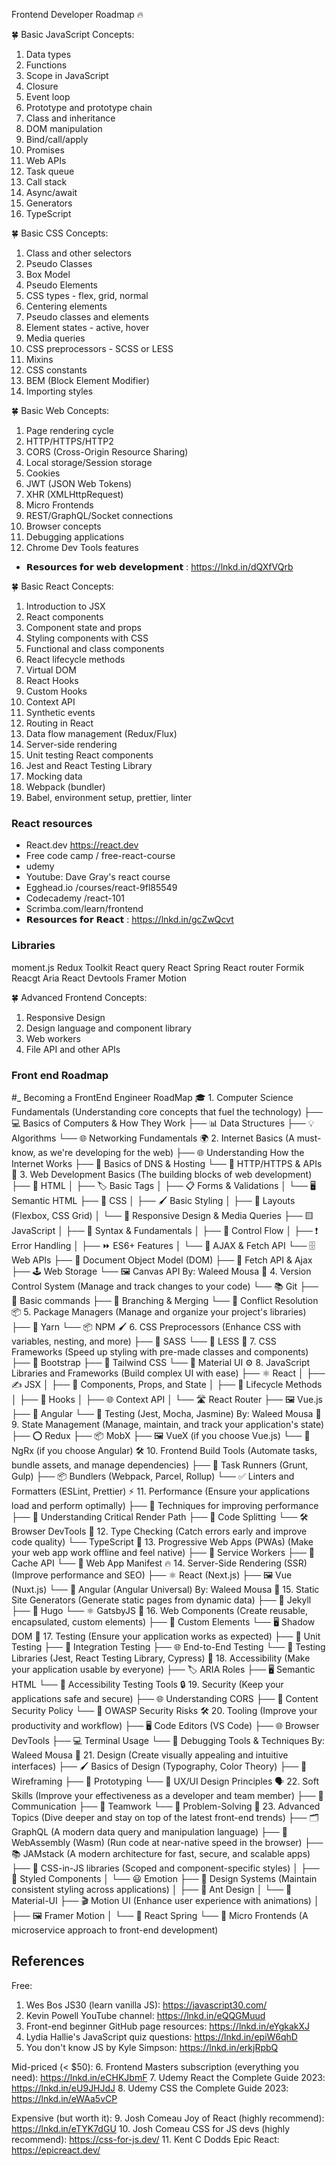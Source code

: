 Frontend Developer Roadmap 🔥

🍀 Basic JavaScript Concepts:
1. Data types
2. Functions
3. Scope in JavaScript
4. Closure
5. Event loop
6. Prototype and prototype chain
7. Class and inheritance
8. DOM manipulation
9. Bind/call/apply
10. Promises
11. Web APIs
12. Task queue
13. Call stack
14. Async/await
15. Generators
16. TypeScript

🍀 Basic CSS Concepts:
1. Class and other selectors
2. Pseudo Classes
3. Box Model
4. Pseudo Elements
5. CSS types - flex, grid, normal
6. Centering elements
7. Pseudo classes and elements
8. Element states - active, hover
9. Media queries
10. CSS preprocessors - SCSS or LESS
11. Mixins
12. CSS constants
13. BEM (Block Element Modifier)
14. Importing styles

🍀 Basic Web Concepts:
1. Page rendering cycle
2. HTTP/HTTPS/HTTP2
3. CORS (Cross-Origin Resource Sharing)
4. Local storage/Session storage
5. Cookies
6. JWT (JSON Web Tokens)
7. XHR (XMLHttpRequest)
8. Micro Frontends
9. REST/GraphQL/Socket connections
10. Browser concepts
11. Debugging applications
12. Chrome Dev Tools features

- 𝗥𝗲𝘀𝗼𝘂𝗿𝗰𝗲𝘀 𝗳𝗼𝗿 𝘄𝗲𝗯 𝗱𝗲𝘃𝗲𝗹𝗼𝗽𝗺𝗲𝗻𝘁 : https://lnkd.in/dQXfVQrb


🍀 Basic React Concepts:
1. Introduction to JSX
2. React components
3. Component state and props
4. Styling components with CSS
5. Functional and class components
6. React lifecycle methods
7. Virtual DOM
8. React Hooks
9. Custom Hooks
10. Context API
11. Synthetic events
12. Routing in React
13. Data flow management (Redux/Flux)
14. Server-side rendering
15. Unit testing React components
16. Jest and React Testing Library
17. Mocking data
18. Webpack (bundler)
19. Babel, environment setup, prettier, linter

### React resources

- React.dev      https://react.dev
- Free code camp / free-react-course
- udemy
- Youtube: Dave Gray's react course
- Egghead.io /courses/react-9fl85549
- Codecademy /react-101
- Scrimba.com/learn/frontend
- 𝗥𝗲𝘀𝗼𝘂𝗿𝗰𝗲𝘀 𝗳𝗼𝗿 𝗥𝗲𝗮𝗰𝘁 : https://lnkd.in/gcZwQcvt

### Libraries
moment.js
Redux Toolkit
React query
React Spring
React router
Formik
Reacgt Aria
React Devtools
Framer Motion

🍀 Advanced Frontend Concepts:
1. Responsive Design
2. Design language and component library
3. Web workers
4. File API and other APIs

### Front end Roadmap
#_ Becoming a FrontEnd Engineer RoadMap
🎓 1. Computer Science Fundamentals (Understanding core concepts that
fuel the technology)
├── 💻 Basics of Computers & How They Work
├── 📊 Data Structures
├── 💡 Algorithms
└── 🌐 Networking Fundamentals
🌍 2. Internet Basics (A must-know, as we're developing for the web)
├── 🌐 Understanding How the Internet Works
├── 🚀 Basics of DNS & Hosting
└── 🔐 HTTP/HTTPS & APIs
󰠁 3. Web Development Basics (The building blocks of web development)
├── 📝 HTML
│ ├── 🏷 Basic Tags
│ ├── 📋 Forms & Validations
│ └── 🖥 Semantic HTML
├── 🎨 CSS
│ ├── 🖌 Basic Styling
│ ├── 📐 Layouts (Flexbox, CSS Grid)
│ └── 📱 Responsive Design & Media Queries
├── 🟨 JavaScript
│ ├── 📖 Syntax & Fundamentals
│ ├── 🔄 Control Flow
│ ├── ❗ Error Handling
│ ├── ⏩ ES6+ Features
│ └── 🔄 AJAX & Fetch API
└── 🗄 Web APIs
├── 📜 Document Object Model (DOM)
├── 📂 Fetch API & Ajax
├── 🕹 Web Storage
└── 🖼 Canvas API
By: Waleed Mousa
🔁 4. Version Control System (Manage and track changes to your code)
└── 📚 Git
├── 📝 Basic commands
├── 🌿 Branching & Merging
└── 󰤬 Conflict Resolution
📦 5. Package Managers (Manage and organize your project's libraries)
├── 🧶 Yarn
└── 📦 NPM
🖌 6. CSS Preprocessors (Enhance CSS with variables, nesting, and more)
├── 👚 SASS
└── 🧥 LESS
🔩 7. CSS Frameworks (Speed up styling with pre-made classes and
components)
├── 🚀 Bootstrap
├── 🎈 Tailwind CSS
└── 🌈 Material UI
⚙️ 8. JavaScript Libraries and Frameworks (Build complex UI with ease)
├── ⚛️ React
│ ├── ✍️ JSX
│ ├── 🧩 Components, Props, and State
│ ├── 🔄 Lifecycle Methods
│ ├── 🎣 Hooks
│ ├── 🌐 Context API
│ └── 🛣 React Router
├── 🖼 Vue.js
├── 🔺 Angular
└── 🧪 Testing (Jest, Mocha, Jasmine)
By: Waleed Mousa
💾 9. State Management (Manage, maintain, and track your application's
state)
├── ⭕ Redux
├── 📦 MobX
├── 🖼 VueX (if you choose Vue.js)
└── 🔺 NgRx (if you choose Angular)
🛠 10. Frontend Build Tools (Automate tasks, bundle assets, and manage
dependencies)
├── 󰝋 Task Runners (Grunt, Gulp)
├── 📦 Bundlers (Webpack, Parcel, Rollup)
└── ✅ Linters and Formatters (ESLint, Prettier)
⚡ 11. Performance (Ensure your applications load and perform
optimally)
├── 🚀 Techniques for improving performance
├── 🎯 Understanding Critical Render Path
├── 🧩 Code Splitting
└── 🛠 Browser DevTools
📝 12. Type Checking (Catch errors early and improve code quality)
└── TypeScript
📱 13. Progressive Web Apps (PWAs) (Make your web app work offline and
feel native)
├── 🚀 Service Workers
├── 💾 Cache API
└── 📝 Web App Manifest
🔥 14. Server-Side Rendering (SSR) (Improve performance and SEO)
├── ⚛️ React (Next.js)
├── 🖼 Vue (Nuxt.js)
└── 🔺 Angular (Angular Universal)
By: Waleed Mousa
📄 15. Static Site Generators (Generate static pages from dynamic data)
├── 📖 Jekyll
├── 🚀 Hugo
└── ⚛️ GatsbyJS
🧩 16. Web Components (Create reusable, encapsulated, custom elements)
├── 🎨 Custom Elements
└── 🖥 Shadow DOM
🧪 17. Testing (Ensure your application works as expected)
├── 📝 Unit Testing
├── 🔄 Integration Testing
├── 🌐 End-to-End Testing
└── 🧪 Testing Libraries (Jest, React Testing Library, Cypress)
👥 18. Accessibility (Make your application usable by everyone)
├── 🏷 ARIA Roles
├── 🖥 Semantic HTML
└── 🧪 Accessibility Testing Tools
🔒 19. Security (Keep your applications safe and secure)
├── 🌐 Understanding CORS
├── 📝 Content Security Policy
└── 🚨 OWASP Security Risks
🛠 20. Tooling (Improve your productivity and workflow)
├── 🖥 Code Editors (VS Code)
├── 🌐 Browser DevTools
├── 💻 Terminal Usage
└── 🐛 Debugging Tools & Techniques
By: Waleed Mousa
🎨 21. Design (Create visually appealing and intuitive interfaces)
├── 🖌 Basics of Design (Typography, Color Theory)
├── 📝 Wireframing
├── 🔄 Prototyping
└── 👥 UX/UI Design Principles
🗣 22. Soft Skills (Improve your effectiveness as a developer and team
member)
├── 📢 Communication
├── 🧩 Teamwork
└── 🧠 Problem-Solving
🧩 23. Advanced Topics (Dive deeper and stay on top of the latest
front-end trends)
├── 🗂 GraphQL (A modern data query and manipulation language)
├── 🚀 WebAssembly (Wasm) (Run code at near-native speed in the
browser)
├── 📚 JAMstack (A modern architecture for fast, secure, and
scalable apps)
├── 🎨 CSS-in-JS libraries (Scoped and component-specific styles)
│ ├── 💅 Styled Components
│ └── 😃 Emotion
├── 🔄 Design Systems (Maintain consistent styling across
applications)
│ ├── 🐜 Ant Design
│ └── 🌈 Material-UI
├── 🎬 Motion UI (Enhance user experience with animations)
│ ├── 🖼 Framer Motion
│ └── 🌱 React Spring
└── 🧬 Micro Frontends (A microservice approach to front-end
development)


## References
Free:
1. Wes Bos JS30 (learn vanilla JS): https://javascript30.com/
2. Kevin Powell YouTube channel: https://lnkd.in/eQQGMuud
3. Front-end beginner GitHub page resources: https://lnkd.in/eYgkakXJ
4. Lydia Hallie's JavaScript quiz questions: https://lnkd.in/epiW6qhD
5. You don't know JS by Kyle Simpson: https://lnkd.in/erkjRpbQ

Mid-priced (< $50):
6. Frontend Masters subscription (everything you need): https://lnkd.in/eCHKJbmF
7. Udemy React the Complete Guide 2023: https://lnkd.in/eU9JHJdJ
8. Udemy CSS the Complete Guide 2023: https://lnkd.in/eWAa5vCP

Expensive (but worth it):
9. Josh Comeau Joy of React (highly recommend): https://lnkd.in/eTYK7dGU
10. Josh Comeau CSS for JS devs (highly recommend): https://css-for-js.dev/
11. Kent C Dodds Epic React: https://epicreact.dev/

